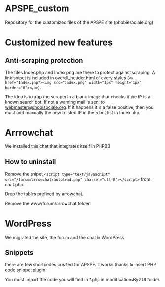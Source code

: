# APSPE_custom

Repository for the customized files of the APSPE site (phobiesociale.org)

# Customized new features

## Anti-scraping protection

The files Index.php and Index.png are there to protect against scraping. A link snipet is included in overall_header.html of every styles (`<a href="Index.php"><img src="Index.png" width="1px" height="1px" border="0"></a>`).

The idea is to trap the scraper in a blank image that checks if the IP is a known search bot. If not a warning mail is sent to webmaster@phobisociale.org. If it happens it is a false positive, then you must add manually the new trusted IP in the robot list in Index.php.

# Arrrowchat

We installed this chat that integrates itself in PHPBB

## How to uninstall

Remove the snipet `<script type="text/javascript" src="/forum/arrowchat/autoload.php" charset="utf-8"></script>` from chat.php.

Drop the tables prefixed by arrowchat.

Remove the www/forum/arrowchat folder.

# WordPress

We migrated the site, the forum and the chat in WordPress

## Snippets

there are few shortcodes created for APSPE. It works thanks to insert PHP code snippet plugin.

You must import the code you will find in *.php in modificationsByGUI folder.
